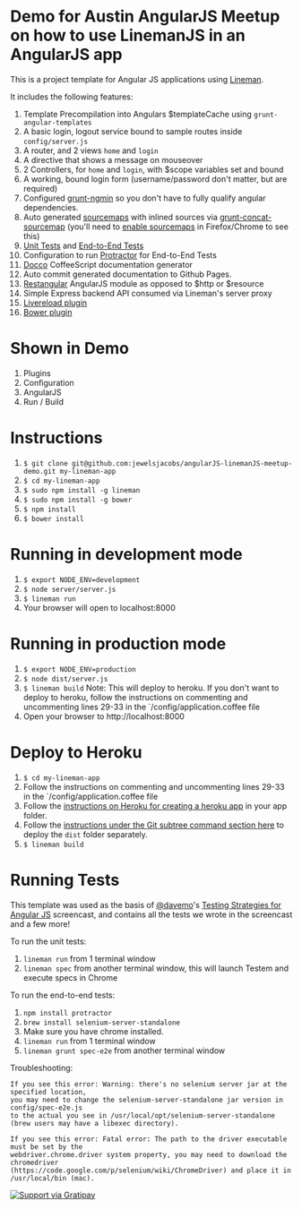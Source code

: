# Demo for Austin AngularJS Meetup on how to use LinemanJS in an AngularJS app

This is a project template for Angular JS applications using [Lineman](http://www.linemanjs.com).

It includes the following features:

1. Template Precompilation into Angulars $templateCache using `grunt-angular-templates`
2. A basic login, logout service bound to sample routes inside `config/server.js`
3. A router, and 2 views `home` and `login`
4. A directive that shows a message on mouseover
5. 2 Controllers, for `home` and `login`, with $scope variables set and bound
6. A working, bound login form (username/password don't matter, but are required)
7. Configured [grunt-ngmin](https://github.com/btford/grunt-ngmin) so you don't have to fully qualify angular dependencies.
8. Auto generated [sourcemaps](http://www.html5rocks.com/en/tutorials/developertools/sourcemaps/) with inlined sources via [grunt-concat-sourcemap](https://github.com/kozy4324/grunt-concat-sourcemap) (you'll need to [enable sourcemaps](http://cl.ly/image/1d0X2z2u1E3b) in Firefox/Chrome to see this)
9. [Unit Tests](https://github.com/linemanjs/lineman-angular-template/tree/master/spec) and [End-to-End Tests](https://github.com/linemanjs/lineman-angular-template/tree/master/spec-e2e)
10. Configuration to run [Protractor](https://github.com/juliemr/protractor) for End-to-End Tests
11. [Docco](http://jashkenas.github.io/docco/) CoffeeScript documentation generator
12. Auto commit generated documentation to Github Pages.
13. [Restangular](https://github.com/mgonto/restangular) AngularJS module as opposed to $http or $resource
14. Simple Express backend API consumed via Lineman's server proxy
15. [Livereload plugin](https://github.com/linemanjs/lineman-livereload)
16. [Bower plugin](https://github.com/linemanjs/lineman-bower)

# Shown in Demo

1. Plugins
2. Configuration
3. AngularJS
4. Run / Build

# Instructions

1. `$ git clone git@github.com:jewelsjacobs/angularJS-linemanJS-meetup-demo.git my-lineman-app`
2. `$ cd my-lineman-app`
3. `$ sudo npm install -g lineman`
4. `$ sudo npm install -g bower`
5. `$ npm install`
6. `$ bower install`

# Running in development mode
1. `$ export NODE_ENV=development`
2. `$ node server/server.js`
3. `$ lineman run`
4. Your browser will open to localhost:8000

# Running in production mode
1. `$ export NODE_ENV=production`
2. `$ node dist/server.js`
3. `$ lineman build`
Note: This will deploy to heroku.
If you don't want to deploy to heroku, follow the instructions on commenting and uncommenting lines 29-33
in the `/config/application.coffee file
4. Open your browser to http://localhost:8000

# Deploy to Heroku
1. `$ cd my-lineman-app`
2. Follow the instructions on commenting and uncommenting lines 29-33
   in the `/config/application.coffee file
3. Follow the [instructions on Heroku for creating a heroku app](https://devcenter.heroku.com/articles/creating-apps) in your app folder.
4. Follow the [instructions under the Git subtree command section here](https://github.com/yeoman/yeoman/wiki/Deployment)
to deploy the `dist` folder separately.
5. `$ lineman build`

# Running Tests

This template was used as the basis of [@davemo](http://www.github.com/davemo)'s [Testing Strategies for Angular JS](http://www.youtube.com/watch?v=UYVcY9EJcRs) screencast, and contains all the tests we wrote in the screencast and a few more!

To run the unit tests:

1. `lineman run` from 1 terminal window
2. `lineman spec` from another terminal window, this will launch Testem and execute specs in Chrome

To run the end-to-end tests:

1. `npm install protractor`
2. `brew install selenium-server-standalone`
3. Make sure you have chrome installed.
4. `lineman run` from 1 terminal window
5. `lineman grunt spec-e2e` from another terminal window

  Troubleshooting:

    If you see this error: Warning: there's no selenium server jar at the specified location,
    you may need to change the selenium-server-standalone jar version in config/spec-e2e.js
    to the actual you see in /usr/local/opt/selenium-server-standalone (brew users may have a libexec directory).

    If you see this error: Fatal error: The path to the driver executable must be set by the
    webdriver.chrome.driver system property, you may need to download the chromedriver
    (https://code.google.com/p/selenium/wiki/ChromeDriver) and place it in /usr/local/bin (mac).

[![Support via Gratipay](https://cdn.rawgit.com/gratipay/gratipay-badge/2.3.0/dist/gratipay.png)](https://gratipay.com/jewelsjacobs/)
